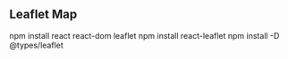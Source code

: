 ## Leaflet Map
npm install react react-dom leaflet
npm install react-leaflet
npm install -D @types/leaflet